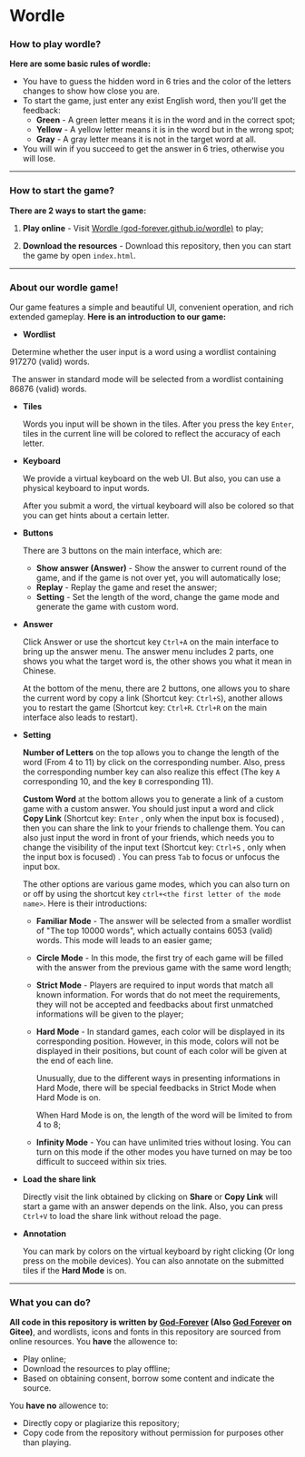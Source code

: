 # Wordle

### How to play wordle?

**Here are some basic rules of wordle:**

- You have to guess the hidden word in 6 tries and the color of the letters changes to show how close you are.
- To start the game,  just enter any exist English word, then you'll get the feedback:
  - **Green** - A green letter means it is in the word and in the correct spot;
  - **Yellow** - A yellow letter means it is in the word but in the wrong spot; 
  - **Gray** - A gray letter means it is not in the target word at all.
- You will win if you succeed to get the answer in 6 tries, otherwise you will lose.

---

### How to start the game?

**There are 2 ways to start the game:**

1. **Play online** - Visit [Wordle (god-forever.github.io/wordle)](https://god-forever.github.io/wordle/ ) to play;

2. **Download the resources** - Download this repository, then you can start the game by open `index.html`.

---

### About our wordle game!

Our game features a simple and beautiful UI, convenient operation, and rich extended gameplay. **Here is an introduction to our game:**

- **Wordlist**

​	Determine whether the user input is a word using a wordlist containing 917270 (valid) words.

​	The answer in standard mode will be selected from a wordlist containing 86876 (valid) words.

- **Tiles**

  Words you input will be shown in the tiles. After you press the key `Enter`, tiles in the current line will be colored to reflect the accuracy of each letter.

- **Keyboard**

  We provide a virtual keyboard on the web UI. But also, you can use a physical keyboard to input words. 
  
  After you submit a word, the virtual keyboard will also be colored so that you can get hints about a certain letter.
  
- **Buttons**

  There are 3 buttons on the main interface, which are:
  
  - **Show answer (Answer)** - Show the answer to current round of the game, and if the game is not over yet, you will automatically lose;
  - **Replay** - Replay the game and reset the answer;
  - **Setting** - Set the length of the word, change the game mode and generate the game with custom word.

- **Answer**

  Click Answer or use the shortcut key `Ctrl+A` on the main interface to bring up the answer menu. The answer menu includes 2 parts, one shows you what the target word is, the other shows you what it mean in Chinese. 

  At the bottom of the menu, there are 2 buttons, one allows you to share the current word by copy a link (Shortcut key: `Ctrl+S`), another allows you to restart the game (Shortcut key: `Ctrl+R`. `Ctrl+R` on the main interface also leads to restart).

- **Setting**

  **Number of Letters** on the top allows you to change the length of the word (From 4 to 11) by click on the corresponding number. Also, press the corresponding number key can also realize this effect (The key `A` corresponding 10, and the key `B` corresponding 11).

  **Custom Word** at the bottom allows you to generate a link of a custom game with a custom answer. You should just input a word and click **Copy Link** (Shortcut key: `Enter` , only when the input box is focused) , then you can share the link to your friends to challenge them. You can also just input the word in front of your friends, which needs you to change the visibility of the input text (Shortcut key: `Ctrl+S` , only when the input box is focused) . You can press `Tab` to focus or unfocus the input box.

  The other options are various game modes, which you can also turn on or off by using the shortcut key `ctrl+<the first letter of the mode name>`. Here is their introductions:

  - **Familiar Mode** - The answer will be selected from a smaller wordlist of "The top 10000 words", which actually contains 6053 (valid) words. This mode will leads to an easier game;

  - **Circle Mode** - In this mode, the first try of each game will be filled with the answer from the previous game with the same word length;

  - **Strict Mode** - Players are required to input words that match all known information. For words that do not meet the requirements, they will not be accepted and feedbacks about first unmatched informations will be given to the player;

  - **Hard Mode** - In standard games, each color will be displayed in its corresponding position. However, in this mode, colors will not be displayed in their positions, but count of each color will be given at the end of each line. 

    Unusually, due to the different ways in presenting informations in Hard Mode, there will be special feedbacks in Strict Mode when Hard Mode is on.

    When Hard Mode is on, the length of the word will be limited to from 4 to 8;

  - **Infinity Mode** - You can have unlimited tries without losing. You can turn on this mode if the other modes you have turned on may be too difficult to succeed within six tries.

- **Load the share link**

  Directly visit the link obtained by clicking on **Share** or **Copy Link** will start a game with an answer depends on the link. Also, you can press `Ctrl+V` to load the share link without reload the page.

- **Annotation**

  You can mark by colors on the virtual keyboard by right clicking (Or long press on the mobile devices). You can also annotate on the submitted tiles if the **Hard Mode** is on.

---

### What you can do?

**All code in this repository is written by [God-Forever](https://github.com/God-Forever) (Also [God Forever](https://gitee.com/GodForever) on Gitee)**, and wordlists, icons and fonts in this repository are sourced from online resources. You **have** the allowence to:

- Play online;
- Download the resources to play offline;
- Based on obtaining consent, borrow some content and indicate the source.

You **have no** allowence to:

- Directly copy or plagiarize this repository;
- Copy code from the repository without permission for purposes other than playing.

